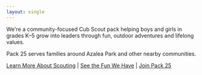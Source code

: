 ```yaml
---
layout: single
---
```

We're a community-focused Cub Scout pack helping boys and girls in grades K–5 grow into leaders through fun, outdoor adventures and lifelong values.

Pack 25 serves families around Azalea Park and other nearby communities.

[Learn More About Scouting](about) | [See the Fun We Have](activities) | [Join Pack 25](join)
